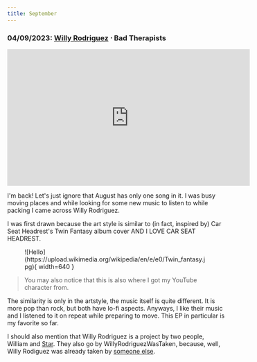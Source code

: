 ```yaml
---
title: September
---
```

### **04/09/2023**: [Willy Rodriguez](https://willyrodriguez.bandcamp.com/) ⋅ Bad Therapists
<iframe src="https://www.youtube.com/embed/Fu0b9nUe3So" width="560" height="315" title="A YouTube video" frameborder="0" allowfullscreen></iframe>

I'm back! Let's just ignore that August has only one song in it. I was busy moving places and while looking for some new music to listen to while packing I came across Willy Rodriguez. 

I was first drawn because the art style is similar to (in fact, inspired by) Car Seat Headrest's Twin Fantasy album cover AND I LOVE CAR SEAT HEADREST. 

<figure markdown>
  ![Hello](https://upload.wikimedia.org/wikipedia/en/e/e0/Twin_fantasy.jpg){ width=640 }
</figure>

> You may also notice that this is also where I got my YouTube character from. 

The similarity is only in the artstyle, the music itself is quite different. It is more pop than rock, but both have lo-fi aspects. Anyways, I like their music and I listened to it on repeat while preparing to move. This EP in particular is my favorite so far.

I should also mention that Willy Rodriguez is a project by two people, William and [Star](https://starstarer.bandcamp.com/). They also go by WillyRodriguezWasTaken, because, well, Willy Rodiguez was already taken by [someone else](https://willyrodriguezmusic.com/).

